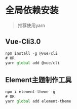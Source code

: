 # 全局依赖安装
> 推荐使用yarn
## Vue-Cli3.0

```js
npm install -g @vue/cli
# OR
yarn global add @vue/cli
```
## Element主题制作工具

```js
npm i element-theme -g
# OR
yarn global add element-theme
```
